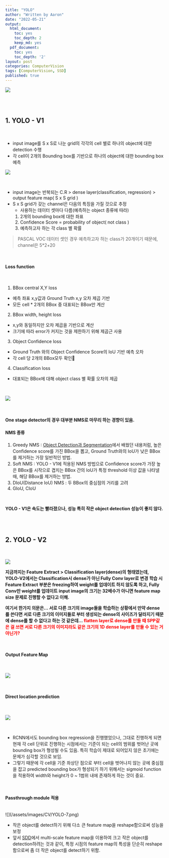 ```yaml
---
title: "YOLO"
author: "Written by Aaron"
date: "2022-05-21"
output:
  html_document:
    toc: yes
    toc_depth: 2
    keep_md: yes
  pdf_document:
    toc: yes
    toc_depth: '2'
layout: post
categories: ComputerVision
tags: [ComputerVision, SSD]
published: true
---
```



![](/assets/images/CV/YOLO-3.png)

<br><br>

## 1. YOLO - V1

<br>

- input image를 S x S로 나눈 grid의 각각의 cell 별로 하나의 object에 대한 detection 수행
- 각 cell이 2개의 Bounding box를 기반으로 하나의 object에 대한 bounding box 예측

![](/assets/images/CV/YOLO-1.png)

<br>

- input image는 반복되는 C.R > dense layer(classification, regression) > output feature map( S x S grid )
- S x S grid가 갖는 channel은 다음의 특징을 가질 것으로 추정
  - 사용하는 데이터 셋마다 다름(예측하는 object 종류에 따라)
  1. 2개의 bounding box에 대한 좌표
  2. Confidence Score = probability of object( not class )
  3. 예측하고자 하는 각 class 별 확률

> PASCAL VOC 데이터 셋인 경우 예측하고자 하는 class가 20개이기 때문에, channel은 5*2+20

<br>

#### Loss function

<br>

1. BBox central X,Y loss

- 예측 좌표 x,y값과 Ground Truth x,y 오차 제곱 기반
- 모든 cell * 2개의 BBox 중 대표되는 BBox만 계산

2. BBox width, height loss

- x,y와 동일하지만 오차 제곱을 기반으로 계산
- 크기에 따라 error가 커지는 것을 제한하기 위해 제곱근 사용

3. Object Confidence loss

- Ground Truth 와의 Object Confidence Score의 IoU 기반 예측 오차
- 각 cell 당 2개의 BBox모두 확인

4. Classification loss

- 대표되는 BBox에 대해 object class 별 확률 오차의 제곱

<br>

![](/assets/images/CV/YOLO-2.png)

<br>

#### One stage detector의 경우 대부분 NMS로 마무리 하는 경향이 있음.
#### NMS 종류

1. Greedy NMS : [Object Detection과 Segmentation](https://innerpyg.github.io/computervision/2022/04/30/Chapter1.html)에서 배웠던 내용처럼, 높은 Confidence score를 가진 BBox을 뽑고, Ground Truth와의 IoU가 낮은 BBox를 제거하는 가장 일반적인 방법.
2. Soft NMS : YOLO - V1에 적용된 NMS 방법으로 Confidence score가 가장 높은 BBox를 시작으로 겹치는 BBox 간의 IoU가 특정 threshold 이상 값을 나타낼 때, 해당 BBox를 제거하는 방법.
3. DIoU(Distance IoU) NMS : 두 BBox의 중심점의 거리를 고려
4. GIoU, CIoU

<br>

**YOLO - V1은 속도는 빨라졌으나, 성능 특히 작은 object detection 성능이 좋지 않다.**

<br><br>

## 2. YOLO - V2

<br>

![](/assets/images/CV/YOLO-4.png)

**지금까지는 Feature Extract > Classification layer(dense)의 형태였는데, YOLO-V2에서는 Classification시 dense가 아닌 Fully Conv layer로 변경**
**학습 시 Feature Extract 부분은 freezing하여 weight를 업데이트 하지 않도록 하고, Fully Conv만 weight를 업데이트**
**input image의 크기는 32배수가 아니면 feature map size 문제로 진행할 수 없다고 이해.**

**여기서 한가지 의문은... 서로 다른 크기의 image들을 학습하는 상황에서 만약 dense를 쓴다면 서로 다른 크기의 이미지들로 부터 생성되는 dense의 사이즈가 달라지기 때문에 dense를 할 수 없다고 하는 것 같은데... <span style="color:red"> flatten layer로 dense를 만들 때 SPP같은 걸 쓰면 서로 다른 크기의 이미지라도 같은 크기의 1D dense layer를 만들 수 있는 거 아닌가?</span>**

<br>

#### Output Feature Map

<br>

![](/assets/images/CV/YOLO-5.png)

<br>

#### Direct location prediction

<br>

![](/assets/images/CV/YOLO-6.png)

<br>

- RCNN에서도 bounding box regression을 진행했었으나, 그대로 진행하게 되면 현재 각 cell 단위로 진행하는 시점에서는 기준이 되는 cell의 범위를 벗어난 곳에 bounding box가 형성될 수도 있음. 특히 학습이 제대로 되어있지 않은 초기에는 문제가 심각할 것으로 보임.
- 그렇기 때문에 각 cell을 기준 좌상단 점으로 부터 cell을 벗어나지 않는 곳에 중심점을 잡고 predicted bounding box가 형성되기 하기 위해서는 sigmoid function을 적용하여 width와 height가 0 ~ 1범위 내에 존재하게 하는 것이 중요.

<br>

#### Passthrough module 적용

<br>
![](/assets/images/CV/YOLO-7.png)

- 작은 object를 detect하기 위해 다소 큰 feature map을 reshape함으로써 성능을 보정
- 앞서 [SDD](https://innerpyg.github.io/computervision/2022/05/19/Chapter3.html)에서 multi-scale feature map을 이용하여 크고 작은 object를 detection하려는 것과 같이, 특정 시점의 feature map의 특성을 단순히 reshape함으로써 좀 더 작은 object를 detect하기 위함.
